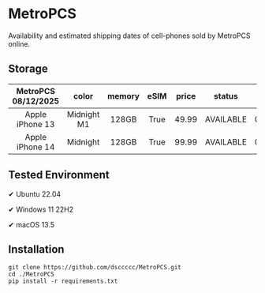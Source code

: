 # MetroPCS
Availability and estimated shipping dates of cell-phones sold by MetroPCS online.
## Storage
|MetroPCS 08/12/2025|color|memory|eSIM|price|status|shipping from|shipping to|
|:--:|:--:|:--:|:--:|:--:|:--:|:--:|:--:|
|Apple iPhone 13|Midnight M1|128GB|True|49.99|AVAILABLE|08/12/2025|08/18/2025|
|Apple iPhone 14|Midnight|128GB|True|99.99|AVAILABLE|08/12/2025|08/18/2025|

## Tested Environment
✔ Ubuntu 22.04

✔ Windows 11 22H2

✔ macOS 13.5
## Installation
```
git clone https://github.com/dsccccc/MetroPCS.git
cd ./MetroPCS
pip install -r requirements.txt
```
